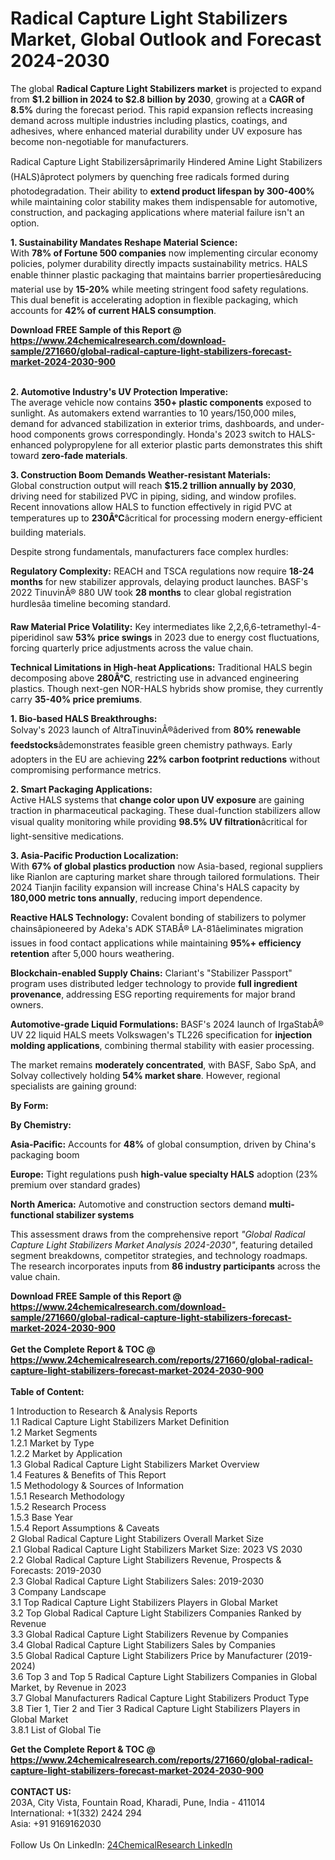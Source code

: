 <h1>Radical Capture Light Stabilizers Market, Global Outlook and Forecast 2024-2030</h1><p>The global <strong>Radical Capture Light Stabilizers market</strong> is projected to expand from <strong>$1.2 billion in 2024 to $2.8 billion by 2030</strong>, growing at a <strong>CAGR of 8.5%</strong> during the forecast period. This rapid expansion reflects increasing demand across multiple industries including plastics, coatings, and adhesives, where enhanced material durability under UV exposure has become non-negotiable for manufacturers.</p><p>Radical Capture Light Stabilizersâprimarily Hindered Amine Light Stabilizers (HALS)âprotect polymers by quenching free radicals formed during photodegradation. Their ability to <strong>extend product lifespan by 300-400%</strong> while maintaining color stability makes them indispensable for automotive, construction, and packaging applications where material failure isn't an option.</p><p><strong>1. Sustainability Mandates Reshape Material Science:</strong><br>
With <strong>78% of Fortune 500 companies</strong> now implementing circular economy policies, polymer durability directly impacts sustainability metrics. HALS enable thinner plastic packaging that maintains barrier propertiesâreducing material use by <strong>15-20%</strong> while meeting stringent food safety regulations. This dual benefit is accelerating adoption in flexible packaging, which accounts for <strong>42% of current HALS consumption</strong>.</p><div><b>Download FREE Sample of this Report @ 
            <a href="https://www.24chemicalresearch.com/download-sample/271660/global-radical-capture-light-stabilizers-forecast-market-2024-2030-900">
            https://www.24chemicalresearch.com/download-sample/271660/global-radical-capture-light-stabilizers-forecast-market-2024-2030-900</a></b></div><br><p><strong>2. Automotive Industry's UV Protection Imperative:</strong><br>
The average vehicle now contains <strong>350+ plastic components</strong> exposed to sunlight. As automakers extend warranties to 10 years/150,000 miles, demand for advanced stabilization in exterior trims, dashboards, and under-hood components grows correspondingly. Honda's 2023 switch to HALS-enhanced polypropylene for all exterior plastic parts demonstrates this shift toward <strong>zero-fade materials</strong>.</p><p><strong>3. Construction Boom Demands Weather-resistant Materials:</strong><br>
Global construction output will reach <strong>$15.2 trillion annually by 2030</strong>, driving need for stabilized PVC in piping, siding, and window profiles. Recent innovations allow HALS to function effectively in rigid PVC at temperatures up to <strong>230Â°C</strong>âcritical for processing modern energy-efficient building materials.</p><p>Despite strong fundamentals, manufacturers face complex hurdles:</p><p><strong>Regulatory Complexity:</strong> REACH and TSCA regulations now require <strong>18-24 months</strong> for new stabilizer approvals, delaying product launches. BASF's 2022 TinuvinÂ® 880 UW took <strong>28 months</strong> to clear global registration hurdlesâa timeline becoming standard.</p><p><strong>Raw Material Price Volatility:</strong> Key intermediates like 2,2,6,6-tetramethyl-4-piperidinol saw <strong>53% price swings</strong> in 2023 due to energy cost fluctuations, forcing quarterly price adjustments across the value chain.</p><p><strong>Technical Limitations in High-heat Applications:</strong> Traditional HALS begin decomposing above <strong>280Â°C</strong>, restricting use in advanced engineering plastics. Though next-gen NOR-HALS hybrids show promise, they currently carry <strong>35-40% price premiums</strong>.</p><p><strong>1. Bio-based HALS Breakthroughs:</strong><br>
Solvay's 2023 launch of AltraTinuvinÂ®âderived from <strong>80% renewable feedstocks</strong>âdemonstrates feasible green chemistry pathways. Early adopters in the EU are achieving <strong>22% carbon footprint reductions</strong> without compromising performance metrics.</p><p><strong>2. Smart Packaging Applications:</strong><br>
Active HALS systems that <strong>change color upon UV exposure</strong> are gaining traction in pharmaceutical packaging. These dual-function stabilizers allow visual quality monitoring while providing <strong>98.5% UV filtration</strong>âcritical for light-sensitive medications.</p><p><strong>3. Asia-Pacific Production Localization:</strong><br>
With <strong>67% of global plastics production</strong> now Asia-based, regional suppliers like Rianlon are capturing market share through tailored formulations. Their 2024 Tianjin facility expansion will increase China's HALS capacity by <strong>180,000 metric tons annually</strong>, reducing import dependence.</p><p><strong>Reactive HALS Technology:</strong> Covalent bonding of stabilizers to polymer chainsâpioneered by Adeka's ADK STABÂ® LA-81âeliminates migration issues in food contact applications while maintaining <strong>95%+ efficiency retention</strong> after 5,000 hours weathering.</p><p><strong>Blockchain-enabled Supply Chains:</strong> Clariant's "Stabilizer Passport" program uses distributed ledger technology to provide <strong>full ingredient provenance</strong>, addressing ESG reporting requirements for major brand owners.</p><p><strong>Automotive-grade Liquid Formulations:</strong> BASF's 2024 launch of IrgaStabÂ® UV 22 liquid HALS meets Volkswagen's TL226 specification for <strong>injection molding applications</strong>, combining thermal stability with easier processing.</p><p>The market remains <strong>moderately concentrated</strong>, with BASF, Sabo SpA, and Solvay collectively holding <strong>54% market share</strong>. However, regional specialists are gaining ground:</p><p><strong>By Form:</strong></p><p><strong>By Chemistry:</strong></p><p><strong>Asia-Pacific:</strong> Accounts for <strong>48%</strong> of global consumption, driven by China's packaging boom</p><p><strong>Europe:</strong> Tight regulations push <strong>high-value specialty HALS</strong> adoption (23% premium over standard grades)</p><p><strong>North America:</strong> Automotive and construction sectors demand <strong>multi-functional stabilizer systems</strong></p><p>This assessment draws from the comprehensive report <em>"Global Radical Capture Light Stabilizers Market Analysis 2024-2030"</em>, featuring detailed segment breakdowns, competitor strategies, and technology roadmaps. The research incorporates inputs from <strong>86 industry participants</strong> across the value chain.</p><div><b>Download FREE Sample of this Report @ 
            <a href="https://www.24chemicalresearch.com/download-sample/271660/global-radical-capture-light-stabilizers-forecast-market-2024-2030-900">
            https://www.24chemicalresearch.com/download-sample/271660/global-radical-capture-light-stabilizers-forecast-market-2024-2030-900</a></b></div><br><div><b>Get the Complete Report & TOC @ 
            <a href="https://www.24chemicalresearch.com/reports/271660/global-radical-capture-light-stabilizers-forecast-market-2024-2030-900">
            https://www.24chemicalresearch.com/reports/271660/global-radical-capture-light-stabilizers-forecast-market-2024-2030-900</a></b></div><br>
            <b>Table of Content:</b><p>1 Introduction to Research & Analysis Reports<br />
    1.1 Radical Capture Light Stabilizers Market Definition<br />
    1.2 Market Segments<br />
        1.2.1 Market by Type<br />
        1.2.2 Market by Application<br />
    1.3 Global Radical Capture Light Stabilizers Market Overview<br />
    1.4 Features & Benefits of This Report<br />
    1.5 Methodology & Sources of Information<br />
        1.5.1 Research Methodology<br />
        1.5.2 Research Process<br />
        1.5.3 Base Year<br />
        1.5.4 Report Assumptions & Caveats<br />
2 Global Radical Capture Light Stabilizers Overall Market Size<br />
    2.1 Global Radical Capture Light Stabilizers Market Size: 2023 VS 2030<br />
    2.2 Global Radical Capture Light Stabilizers Revenue, Prospects & Forecasts: 2019-2030<br />
    2.3 Global Radical Capture Light Stabilizers Sales: 2019-2030<br />
3 Company Landscape<br />
    3.1 Top Radical Capture Light Stabilizers Players in Global Market<br />
    3.2 Top Global Radical Capture Light Stabilizers Companies Ranked by Revenue<br />
    3.3 Global Radical Capture Light Stabilizers Revenue by Companies<br />
    3.4 Global Radical Capture Light Stabilizers Sales by Companies<br />
    3.5 Global Radical Capture Light Stabilizers Price by Manufacturer (2019-2024)<br />
    3.6 Top 3 and Top 5 Radical Capture Light Stabilizers Companies in Global Market, by Revenue in 2023<br />
    3.7 Global Manufacturers Radical Capture Light Stabilizers Product Type<br />
    3.8 Tier 1, Tier 2 and Tier 3 Radical Capture Light Stabilizers Players in Global Market<br />
        3.8.1 List of Global Tie</p><div><b>Get the Complete Report & TOC @ 
            <a href="https://www.24chemicalresearch.com/reports/271660/global-radical-capture-light-stabilizers-forecast-market-2024-2030-900">
            https://www.24chemicalresearch.com/reports/271660/global-radical-capture-light-stabilizers-forecast-market-2024-2030-900</a></b></div><br><b>CONTACT US:</b><br>
            203A, City Vista, Fountain Road, Kharadi, Pune, India - 411014<br>
            International: +1(332) 2424 294<br>
            Asia: +91 9169162030 <br><br>
            Follow Us On LinkedIn: <a href="https://www.linkedin.com/company/24chemicalresearch/">24ChemicalResearch LinkedIn</a>